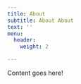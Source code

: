 ```yaml
---
title: About
subtitle: About About
text: ''
menu:
  header:
    weight: 2

---
```

Content goes here!